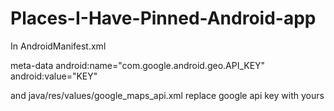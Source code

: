 # Places-I-Have-Pinned-Android-app

In AndroidManifest.xml 

meta-data
   android:name="com.google.android.geo.API_KEY"
   android:value="KEY" 
            
and java/res/values/google_maps_api.xml replace google api key with yours
